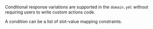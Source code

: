 Conditional response variations are supported in the `domain.yml` without requiring users to write custom actions code.

A condition can be a list of slot-value mapping constraints.
